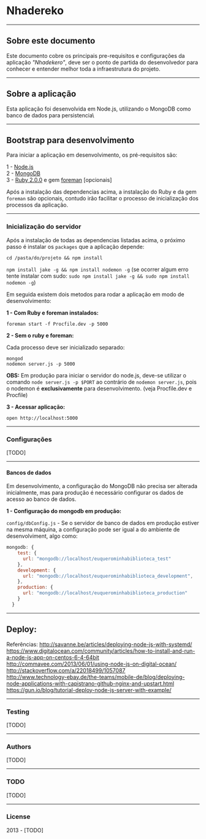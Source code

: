 # Nhadereko
---

## Sobre este documento

Este documento cobre os principais pre-requisitos e configurações da aplicação _"Nhadekero"_, deve ser o ponto de partida do desenvolvedor para conhecer e entender melhor toda a infraestrutura do projeto.

---

## Sobre a aplicação

Esta aplicação foi desenvolvida em Node.js, utilizando o MongoDB como banco de dados para persistencia\


---

## Bootstrap para desenvolvimento

Para iniciar a aplicação em desenvolvimento, os pré-requisitos são:

1 - [Node.js](http://nodejs.org)     
2 - [MongoDB](http://mongodb.org)     
3 - [Ruby 2.0.0](http://rvm.io) e gem [foreman](http://blog.daviddollar.org/2011/05/06/introducing-foreman.html) [opcionais]        

Após a instalação das dependencias acima, a instalação do Ruby e da gem `foreman` são opcionais, contudo irão facilitar o processo de inicialização dos processos da aplicação.

---

### Inicialização do servidor

Após a instalação de todas as dependencias listadas acima, o próximo passo é instalar os `packages` que a aplicação depende:

`cd /pasta/do/projeto && npm install`     

`npm install jake -g && npm install nodemon -g` (se ocorrer algum erro tente instalar com sudo: `sudo npm install jake -g && sudo npm install nodemon -g`)     

Em seguida existem dois metodos para rodar a aplicação em modo de desenvolvimento:

**1 - Com Ruby e foreman instalados:**

`foreman start -f Procfile.dev -p 5000` 

**2 - Sem o ruby e foreman:**

Cada processo deve ser inicializado separado:

`mongod`      
`nodemon server.js -p 5000`   

**OBS:** Em produção para iniciar o servidor do node.js, deve-se utilizar o comando `node server.js -p $PORT` ao contrário de `nodemon server.js`, pois o nodemon é **exclusivamente** para desenvolvimento. (veja Procfile.dev e Procfile)


**3 - Acessar aplicação:**

`open http://localhost:5000`

---

### Configurações

[TODO]

---

#### Bancos de dados

Em desenvolvimento, a configuração do MongoDB não precisa ser alterada inicialmente, mas para produção é necessário configurar os dados de acesso ao banco de dados.

**1 - Configuração do mongodb em produção:**

`config/dbConfig.js` - Se o servidor de banco de dados em produção estiver na mesma máquina, a configuração pode ser igual a do ambiente de desenvolviment, algo como:

```js
mongodb: {
    test: {
      url: "mongodb://localhost/euquerominhabiblioteca_test"
    },
    development: {
      url: "mongodb://localhost/euquerominhabiblioteca_development",
    },
    production: {
      url: "mongodb://localhost/euquerominhabiblioteca_production"
    }
  }
```

---

## Deploy:

Referências: 
http://savanne.be/articles/deploying-node-js-with-systemd/  
https://www.digitalocean.com/community/articles/how-to-install-and-run-a-node-js-app-on-centos-6-4-64bit        
http://commavee.com/2013/06/01/using-node-js-on-digital-ocean/  
http://stackoverflow.com/a/22018499/1057087     
http://www.technology-ebay.de/the-teams/mobile-de/blog/deploying-node-applications-with-capistrano-github-nginx-and-upstart.html         
https://gun.io/blog/tutorial-deploy-node-js-server-with-example/    

---

### Testing

[TODO]

---

### Authors

[TODO]

---

### TODO

[TODO]

---

### License

2013 - [TODO]
